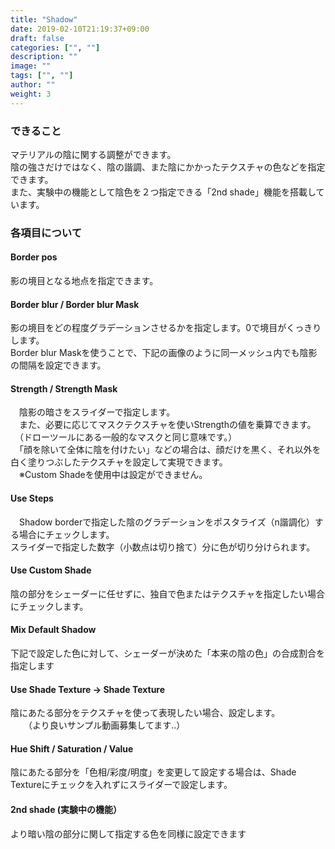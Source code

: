 ```yaml
---
title: "Shadow"
date: 2019-02-10T21:19:37+09:00
draft: false
categories: ["", ""]
description: ""
image: ""
tags: ["", ""]
author: ""
weight: 3
---
```


### できること
マテリアルの陰に関する調整ができます。  
陰の強さだけではなく、陰の諧調、また陰にかかったテクスチャの色などを指定できます。  
また、実験中の機能として陰色を２つ指定できる「2nd shade」機能を搭載しています。
### 各項目について
#### Border pos
影の境目となる地点を指定できます。
#### Border blur / Border blur Mask
影の境目をどの程度グラデーションさせるかを指定します。0で境目がくっきりします。  
Border blur Maskを使うことで、下記の画像のように同一メッシュ内でも陰影の間隔を設定できます。
#### Strength / Strength Mask
　陰影の暗さをスライダーで指定します。  
　また、必要に応じてマスクテクスチャを使いStrengthの値を乗算できます。  
　（ドローツールにある一般的なマスクと同じ意味です。）  
　「顔を除いて全体に陰を付けたい」などの場合は、顔だけを黒く、それ以外を白く塗りつぶしたテクスチャを設定して実現できます。  
　※Custom Shadeを使用中は設定ができません。  
#### Use Steps
　Shadow borderで指定した陰のグラデーションをポスタライズ（n諧調化）する場合にチェックします。  
スライダーで指定した数字（小数点は切り捨て）分に色が切り分けられます。
#### Use Custom Shade
陰の部分をシェーダーに任せずに、独自で色またはテクスチャを指定したい場合にチェックします。
#### Mix Default Shadow
下記で設定した色に対して、シェーダーが決めた「本来の陰の色」の合成割合を指定します
#### Use Shade Texture → Shade Texture
陰にあたる部分をテクスチャを使って表現したい場合、設定します。  
　　（より良いサンプル動画募集してます..）
#### Hue Shift / Saturation / Value
陰にあたる部分を「色相/彩度/明度」を変更して設定する場合は、Shade Textureにチェックを入れずにスライダーで設定します。
#### 2nd shade (実験中の機能）
より暗い陰の部分に関して指定する色を同様に設定できます
